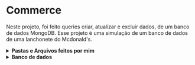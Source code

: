 # Commerce

Neste projeto, foi feito queries criar, atualizar e excluir dados, de um banco de dados MongoDB. Esse projeto é uma simulação de um banco de dados de uma lanchonete do Mcdonald's.

<details>
 <summary><strong>Pastas e Arquivos feitos por mim </strong></summary><br />
  <ul>
    <li> Toda a pasta challenges </li>
  </ul>
 </details>
 
 <details>
 <summary><strong>Banco de dados</strong></summary><br />
  <ul>
    <li> MongoDB </li>
  </ul>
 </details>
